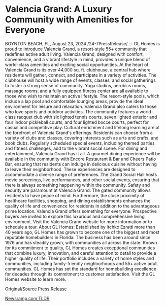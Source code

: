 # Valencia Grand: A Luxury Community with Amenities for Everyone

BOYNTON BEACH, FL, August 23, 2024 /24-7PressRelease/ -- GL Homes is proud to introduce Valencia Grand, a resort-style 55+ community that redefines active adult living. Valencia Grand, designed with comfort, convenience, and a vibrant lifestyle in mind, provides a unique blend of world-class amenities and exciting social opportunities.  At the heart of Valencia Grand is its over 44,000 sq. ft. clubhouse, a central hub where residents will gather, connect, and participate in a variety of activities. The clubhouse will host a wide range of events, classes, and social gatherings to foster a strong sense of community. Yoga studios, aerobics rooms, massage rooms, and a fully equipped fitness center are all available to those who wish to maintain an active lifestyle. The resort-style pools, which include a lap pool and comfortable lounging areas, provide the ideal environment for leisure and relaxation.  Valencia Grand also caters to those who love sports and outdoor activities. The community features a world-class racquet club with six lighted tennis courts, seven lighted exterior and four indoor pickleball courts, and four lighted bocce courts, perfect for casual and competitive play.   Cultural enrichment and lifelong learning are at the forefront of Valencia Grand's offerings. Residents can choose from a variety of clubs and classes, covering interests such as arts and crafts, and book clubs. Regularly scheduled special events, including themed parties and fitness challenges, add to the vibrant social scene.  For dining and entertainment, Valencia Grand has it all. A gourmet dining experience will be available in the community with Encore Restaurant & Bar and Cheers Patio Bar, ensuring that residents can indulge in delicious cuisine without having to leave their neighborhood. These experiences are designed to accommodate a diverse range of preferences. The Grand Social Hall hosts movie screenings, live performances, and other social events, ensuring that there is always something happening within the community.  Safety and security are paramount at Valencia Grand. The gated community allows residents to have peace of mind. Furthermore, the close proximity of healthcare facilities, shopping, and dining establishments enhances the quality of life and convenience for residents in addition to the advantageous prime location.  Valencia Grand offers something for everyone. Prospective buyers are invited to explore this luxurious and comprehensive living environment. Visit the Valencia Grand website for more information or to schedule a tour.  About GL Homes:  Established by Itchko Ezratti more than 40 years ago, GL Homes has grown to become one of the biggest and most reputable homebuilders in Florida. The business has been around since 1976 and has steadily grown, with communities all across the state. Known for its commitment to quality, GL Homes creates exceptional communities that combine luxury, innovation, and careful attention to detail to provide a higher quality of life. Their portfolio includes a variety of home styles and communities, including family-friendly neighborhoods and 55+ active adult communities. GL Homes has set the standard for homebuilding excellence for decades through its commitment to customer satisfaction. Visit the GL Homes website to learn more. 

[Original/Source Press Release](https://www.24-7pressrelease.com/press-release/513671/valencia-grand-a-luxury-community-with-amenities-for-everyone) 

[Newsramp.com TLDR](https://newsramp.com/None) 